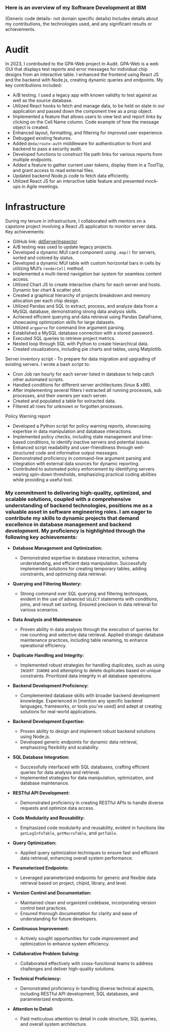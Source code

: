 ### Here is an overview of my Software Development at IBM
(Generic code details- not domain specific details)
Includes details about my contributions, the technologies used, and any significant results or achievements.
# Audit

In 2023, I contributed to the GPA-Web project in Audit. GPA-Web is a web GUI that displays test reports and error messages for individual chip designs from an interactive table. I enhanced the frontend using React JS and the backend with Node.js, creating dynamic queries and endpoints. My key contributions included:

- A/B testing. I used a legacy app with known validity to test against as well as the source database.
- Utilized React hooks to fetch and manage data, to be held on state in our application and passed down the component tree as a prop object.
- Implemented a feature that allows users to view test and report links by clicking on the Cell Name column. Code example of how the message object is created.
- Enhanced layout, formatting, and filtering for improved user experience.
- Debugged existing features.
- Added `@eda/route-auth` middleware for authentication to front and backend to pass a security audit.
- Developed functions to construct file path links for various reports from multiple endpoints.
- Added a feature to gather current user tokens, display them in a ToolTip, and grant access to read external files.
- Updated backend Node.js code to fetch data efficiently.
- Utilized React JS for an interactive table feature and presented mock-ups in Agile meetings.

# Infrastructure

During my tenure in infrastructure, I collaborated with mentors on a capstone project involving a React JS application to monitor server data. Key achievements:

- GitHub link: [ddServerInspector](https://github.ibm.com/ian-myers-ibm/infrastructure/tree/main/ddServerInspector)
- A/B testing was used to update legacy projects.
- Developed a dynamic MUI card component using `.map()` for servers, sorted and colored by status.
- Developed a dynamic MUI table with custom horizontal bars in cells by utilizing MUI’s `renderCell` method.
- Implemented a multi-tiered navigation bar system for seamless content access.
- Utilized Chart JS to create interactive charts for each server and hosts. Dynamic bar chart & scatter plot.
- Created a graphical hierarchy of projects breakdown and memory allocation per each chip design.
- Utilized Pandas and SQL to extract, process, and analyze data from a MySQL database, demonstrating strong data analysis skills.
- Achieved efficient querying and data retrieval using Pandas DataFrame, showcasing optimization skills for large datasets.
- Utilized `argparse` for command line argument parsing.
- Established a MySQL database connection with a stored password.
- Executed SQL queries to retrieve project metrics.
- Nested loop through SQL with Python to create hierarchical data.
- Created visualizations, including pie charts and tables, using Matplotlib.
  
Server inventory script - To prepare for data migration and upgrading of existing servers. I wrote a bash script to:
  - Cron Job ran hourly for each server listed in database to help catch other automated scripts.
  - Handled conditions for different server architectures (linux & x86).
  - After implementing several filters I extracted all running processes, sub processes, and their owners per each server.
  - Created and populated a table for extracted data.
  - Filtered all rows for unknown or forgotten processes.
    
Policy Warning report
  - Developed a Python script for policy warning reports, showcasing expertise in data manipulation and database interactions.
  - Implemented policy checks, including state management and time-based conditions, to identify inactive servers and potential issues.
  - Enhanced script readability and user-friendliness through well-structured code and informative output messages.
  - Demonstrated proficiency in command-line argument parsing and integration with external data sources for dynamic reporting.
  - Contributed to automated policy enforcement by identifying servers nearing spin-down thresholds, emphasizing practical coding abilities while providing a useful tool.
  
### My commitment to delivering high-quality, optimized, and scalable solutions, coupled with a comprehensive understanding of backend technologies, positions me as a valuable asset in software engineering roles. I am eager to contribute my skills to dynamic projects that demand excellence in database management and backend development. My proficiency is highlighted through the following key achievements:

- **Database Management and Optimization:**
  - Demonstrated expertise in database interaction, schema understanding, and efficient data manipulation. Successfully implemented solutions for creating temporary tables, adding constraints, and optimizing data retrieval.

- **Querying and Filtering Mastery:**
  - Strong command over SQL querying and filtering techniques, evident in the use of advanced `SELECT` statements with conditions, joins, and result set sorting. Ensured precision in data retrieval for various scenarios.

- **Data Analysis and Maintenance:**
  - Proven ability in data analysis through the execution of queries for row counting and selective data retrieval. Applied strategic database maintenance practices, including table renaming, to enhance operational efficiency.

- **Duplicate Handling and Integrity:**
  - Implemented robust strategies for handling duplicates, such as using `INSERT IGNORE` and attempting to delete duplicates based on unique constraints. Prioritized data integrity in all database operations.

- **Backend Development Proficiency:**
  - Complemented database skills with broader backend development knowledge. Experienced in [mention any specific backend languages, frameworks, or tools you've used] and adept at creating solutions for real-world applications.

- **Backend Development Expertise:**
  - Proven ability to design and implement robust backend solutions using Node.js.
  - Developed generic endpoints for dynamic data retrieval, emphasizing flexibility and scalability.

- **SQL Database Integration:**
  - Successfully interfaced with SQL databases, crafting efficient queries for data analysis and retrieval.
  - Implemented strategies for data manipulation, optimization, and database maintenance.

- **RESTful API Development:**
  - Demonstrated proficiency in creating RESTful APIs to handle diverse requests and optimize data access.

- **Code Modularity and Reusability:**
  - Emphasized code modularity and reusability, evident in functions like `getLogInfoTable`, `getMacroTable`, and `getTable`.

- **Query Optimization:**
  - Applied query optimization techniques to ensure fast and efficient data retrieval, enhancing overall system performance.

- **Parameterized Endpoints:**
  - Leveraged parameterized endpoints for generic and flexible data retrieval based on project, chipid, library, and level.

- **Version Control and Documentation:**
  - Maintained clean and organized codebase, incorporating version control best practices.
  - Ensured thorough documentation for clarity and ease of understanding for future developers.

- **Continuous Improvement:**
  - Actively sought opportunities for code improvement and optimization to enhance system efficiency.

- **Collaborative Problem Solving:**
  - Collaborated effectively with cross-functional teams to address challenges and deliver high-quality solutions.

- **Technical Proficiency:**
  - Demonstrated proficiency in handling diverse technical aspects, including RESTful API development, SQL databases, and parameterized endpoints.

- **Attention to Detail:**
  - Paid meticulous attention to detail in code structure, SQL queries, and overall system architecture.
